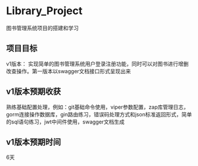 # Library_Project
图书管理系统项目的搭建和学习
## 项目目标
v1版本：
实现简单的图书管理系统用户登录注册功能，同时可以对图书进行增删改查操作。第一版本以swagger文档接口形式呈现出来
## v1版本预期收获
熟练基础配置处理，例如：git基础命令使用，viper参数配置，zap库管理日志，gorm连接操作数据库，gin路由练习，错误码处理方式和json标准返回形式，简单的sql语句练习，jwt中间件使用，swagger文档生成

## v1版本预期时间
6天

